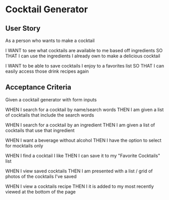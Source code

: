 # Cocktail Generator

## User Story

As a person who wants to make a cocktail

I WANT to see what cocktails are available to me based off ingredients
SO THAT I can use the ingredients I already own to make a delicious cocktail

I WANT to be able to save cocktails I enjoy to a favorites list
SO THAT I can easily access those drink recipes again


## Acceptance Criteria
Given a cocktail generator with form inputs

WHEN I search for a cocktail by name/search words
THEN I am given a list of cocktails that include the search words

WHEN I search for a cocktail by an ingredient
THEN I am given a list of cocktails that use that ingredient

WHEN I want a beverage without alcohol
THEN I have the option to select for mocktails only

WHEN I find a cocktail I like
THEN I can save it to my "Favorite Cocktails" list

WHEN I view saved cocktails
THEN I am presented with a list / grid of photos of the cocktails I've saved

WHEN I view a cocktails recipe
THEN I it is added to my most recently viewed at the bottom of the page